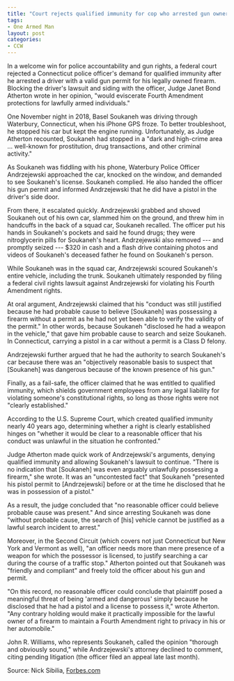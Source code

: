 ```yaml
---
title: "Court rejects qualified immunity for cop who arrested gun owner carrying valid permit"
tags:
- One Armed Man
layout: post
categories:
- CCW
---
```


In a welcome win for police accountability and gun rights, a federal court rejected a Connecticut police officer's demand for qualified immunity after he arrested a driver with a valid gun permit for his legally owned firearm. Blocking the driver's lawsuit and siding with the officer, Judge Janet Bond Atherton wrote in her opinion, "would eviscerate Fourth Amendment protections for lawfully armed individuals."

One November night in 2018, Basel Soukaneh was driving through Waterbury, Connecticut, when his iPhone GPS froze. To better troubleshoot, he stopped his car but kept the engine running. Unfortunately, as Judge Atherton recounted, Soukaneh had stopped in a "dark and high-crime area ... well-known for prostitution, drug transactions, and other criminal activity."

As Soukaneh was fiddling with his phone, Waterbury Police Officer Andrzejewski approached the car, knocked on the window, and demanded to see Soukaneh's license. Soukaneh complied. He also handed the officer his gun permit and informed Andrzejewski that he did have a pistol in the driver's side door.

From there, it escalated quickly. Andrzejewski grabbed and shoved Soukaneh out of his own car, slammed him on the ground, and threw him in handcuffs in the back of a squad car, Soukaneh recalled. The officer put his hands in Soukaneh's pockets and said he found drugs; they were nitroglycerin pills for Soukaneh's heart. Andrzejewski also removed --- and promptly seized --- $320 in cash and a flash drive containing photos and videos of Soukaneh's deceased father he found on Soukaneh's person.

While Soukaneh was in the squad car, Andrzejewski scoured Soukaneh's entire vehicle, including the trunk. Soukaneh ultimately responded by filing a federal civil rights lawsuit against Andrzejewski for violating his Fourth Amendment rights.

At oral argument, Andrzejewski claimed that his "conduct was still justified because he had probable cause to believe [Soukaneh] was possessing a firearm without a permit as he had not yet been able to verify the validity of the permit." In other words, because Soukaneh "disclosed he had a weapon in the vehicle," that gave him probable cause to search and seize Soukaneh. In Connecticut, carrying a pistol in a car without a permit is a Class D felony.

Andrzejewski further argued that he had the authority to search Soukaneh's car because there was an "objectively reasonable basis to suspect that [Soukaneh] was dangerous because of the known presence of his gun."

Finally, as a fail-safe, the officer claimed that he was entitled to qualified immunity, which shields government employees from any legal liability for violating someone's constitutional rights, so long as those rights were not "clearly established."

According to the U.S. Supreme Court, which created qualified immunity nearly 40 years ago, determining whether a right is clearly established hinges on "whether it would be clear to a reasonable officer that his conduct was unlawful in the situation he confronted."

Judge Atherton made quick work of Andrzejewski's arguments, denying qualified immunity and allowing Soukaneh's lawsuit to continue. "There is no indication that [Soukaneh] was even arguably unlawfully possessing a firearm," she wrote. It was an "uncontested fact" that Soukaneh "presented his pistol permit to [Andrzejewski] before or at the time he disclosed that he was in possession of a pistol."

As a result, the judge concluded that "no reasonable officer could believe probable cause was present." And since arresting Soukaneh was done "without probable cause, the search of [his] vehicle cannot be justified as a lawful search incident to arrest."

Moreover, in the Second Circuit (which covers not just Connecticut but New York and Vermont as well), "an officer needs more than mere presence of a weapon for which the possessor is licensed, to justify searching a car during the course of a traffic stop." Atherton pointed out that Soukaneh was "friendly and compliant" and freely told the officer about his gun and permit.

"On this record, no reasonable officer could conclude that plaintiff posed a meaningful threat of being 'armed and dangerous' simply because he disclosed that he had a pistol and a license to possess it," wrote Atherton. "Any contrary holding would make it practically impossible for the lawful owner of a firearm to maintain a Fourth Amendment right to privacy in his or her automobile."

John R. Williams, who represents Soukaneh, called the opinion "thorough and obviously sound," while Andrzejewski's attorney declined to comment, citing pending litigation (the officer filed an appeal late last month).

Source: Nick Sibilia, [Forbes.com](https://www.forbes.com/sites/nicksibilla/2021/09/15/court-rejects-qualified-immunity-for-cop-who-arrested-gun-owner-carrying-valid-permit/)
